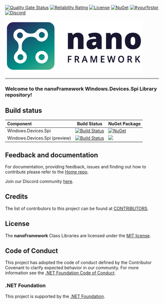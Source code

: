 [![Quality Gate Status](https://sonarcloud.io/api/project_badges/measure?project=nanoframework_lib-Windows.Devices.Spi&metric=alert_status)](https://sonarcloud.io/dashboard?id=nanoframework_lib-Windows.Devices.Spi) [![Reliability Rating](https://sonarcloud.io/api/project_badges/measure?project=nanoframework_lib-Windows.Devices.Spi&metric=reliability_rating)](https://sonarcloud.io/dashboard?id=nanoframework_lib-Windows.Devices.Spi) [![License](https://img.shields.io/badge/License-MIT-blue.svg)](LICENSE) [![NuGet](https://img.shields.io/nuget/dt/nanoFramework.Windows.Devices.Spi.svg?label=NuGet&style=flat&logo=nuget)](https://www.nuget.org/packages/nanoFramework.Windows.Devices.Spi/) [![#yourfirstpr](https://img.shields.io/badge/first--timers--only-friendly-blue.svg)](https://github.com/nanoframework/Home/blob/master/CONTRIBUTING.md)[![Discord](https://img.shields.io/discord/478725473862549535.svg?logo=discord&logoColor=white&label=Discord&color=7289DA)](https://discord.gg/gCyBu8T)

![nanoFramework logo](https://github.com/nanoframework/Home/blob/master/resources/logo/nanoFramework-repo-logo.png)

-----

### Welcome to the **nanoFramework** Windows.Devices.Spi Library repository!

## Build status

| Component | Build Status | NuGet Package |
|:-|---|---|
| Windows.Devices.Spi | [![Build Status](https://dev.azure.com/nanoframework/Windows.Devices.Spi/_apis/build/status/nanoframework.lib-Windows.Devices.Spi?branchName=develop)](https://dev.azure.com/nanoframework/Windows.Devices.Spi/_build/latest?definitionId=7?branchName=master) | [![NuGet](https://img.shields.io/nuget/v/nanoFramework.Windows.Devices.Spi.svg?label=NuGet&style=flat&logo=nuget)](https://www.nuget.org/packages/nanoFramework.Windows.Devices.Spi/) |
| Windows.Devices.Spi (preview) | [![Build Status](https://dev.azure.com/nanoframework/Windows.Devices.Spi/_apis/build/status/nanoframework.lib-Windows.Devices.Spi?branchName=develop)](https://dev.azure.com/nanoframework/Windows.Devices.Spi/_build/latest?definitionId=7?branchName=develop) | [![](https://badgen.net/badge/NuGet/preview/D7B023?icon=https://simpleicons.now.sh/azuredevops/fff)](https://dev.azure.com/nanoframework/feed/_packaging?_a=package&feed=sandbox&package=nanoFramework.Windows.Devices.Spi&protocolType=NuGet&view=overview) |

## Feedback and documentation

For documentation, providing feedback, issues and finding out how to contribute please refer to the [Home repo](https://github.com/nanoframework/Home).

Join our Discord community [here](https://discord.gg/gCyBu8T).

## Credits

The list of contributors to this project can be found at [CONTRIBUTORS](https://github.com/nanoframework/Home/blob/master/CONTRIBUTORS.md).

## License

The **nanoFramework** Class Libraries are licensed under the [MIT license](LICENSE.md).

## Code of Conduct

This project has adopted the code of conduct defined by the Contributor Covenant to clarify expected behavior in our community.
For more information see the [.NET Foundation Code of Conduct](https://dotnetfoundation.org/code-of-conduct).

### .NET Foundation

This project is supported by the [.NET Foundation](https://dotnetfoundation.org).
